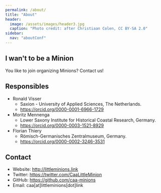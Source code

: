 ```yaml
---
permalink: /about/
title: "About"
header:
  image: /assets/images/header3.jpg
  caption: "Photo credit: after Christiaan Colen, CC BY-SA 2.0"
sidebar:
  nav: "aboutConf"
---
```


## I wan't to be a Minion

You like to join organizing Minions? Contact us!

## Responsibles

-   Ronald Visser
    -   Saxion - University of Applied Sciences, The Netherlands.
    -   <https://orcid.org/0000-0001-6966-1729>
-   Moritz Mennenga
    -   Lower Saxony Institute for Historical Coastal Research, Germany.
    -   <https://orcid.org/0000-0003-1521-8929>
-   Florian Thiery
    -   Römisch-Germanisches Zentralmuseum, Germany.
    -   <https://orcid.org/0000-0002-3246-3531>

## Contact

-   Website: <http://littleminions.link>
-   Twitter: <https://twitter.com/CaaLittleMinion>
-   GitHub: <https://github.com/caa-minions>
-   Email: caa[at]littleminions[dot]link
